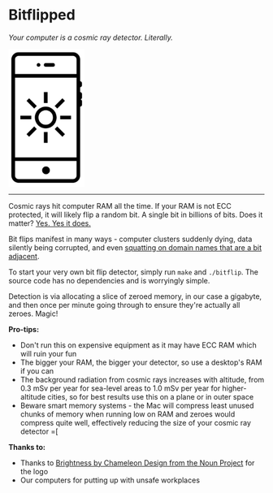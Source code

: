 # Bitflipped
_Your computer is a cosmic ray detector. Literally._

<img src="brightness.png" alt="Brightness by Chameleon Design from the Noun Project" width="150px" align="center" />

---

Cosmic rays hit computer RAM all the time. If your RAM is not ECC protected, it will likely flip a random bit. A single bit in billions of bits. Does it matter? [Yes. Yes it does.](https://twitter.com/whitequark/status/980522328151834624)

Bit flips manifest in many ways - computer clusters suddenly dying, data silently being corrupted, and even [squatting on domain names that are a bit adjacent](http://dinaburg.org/bitsquatting.html).

To start your very own bit flip detector, simply run `make` and `./bitflip`. The source code has no dependencies and is worryingly simple.

Detection is via allocating a slice of zeroed memory, in our case a gigabyte, and then once per minute going through to ensure they're actually all zeroes. Magic!

**Pro-tips:**
+ Don't run this on expensive equipment as it may have ECC RAM which will ruin your fun
+ The bigger your RAM, the bigger your detector, so use a desktop's RAM if you can
+ The background radiation from cosmic rays increases with altitude, from 0.3 mSv per year for sea-level areas to 1.0 mSv per year for higher-altitude cities, so for best results use this on a plane or in outer space
+ Beware smart memory systems - the Mac will compress least unused chunks of memory when running low on RAM and zeroes would compress quite well, effectively reducing the size of your cosmic ray detector =\[

**Thanks to:**
+ Thanks to [Brightness by Chameleon Design from the Noun Project](https://thenounproject.com/search/?q=brightness&i=374305) for the logo
+ Our computers for putting up with unsafe workplaces
